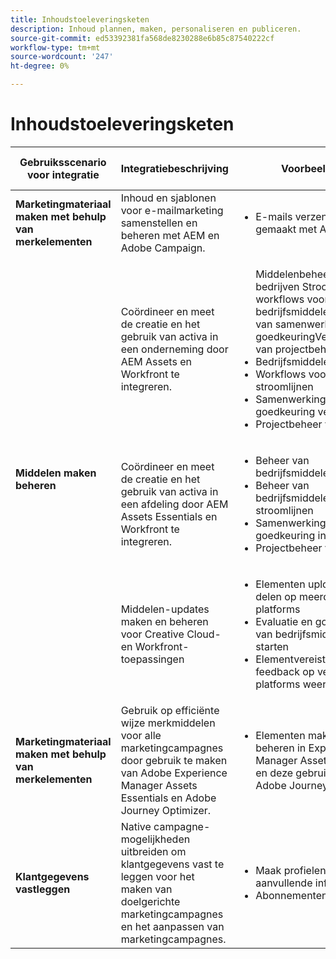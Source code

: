```yaml
---
title: Inhoudstoeleveringsketen
description: Inhoud plannen, maken, personaliseren en publiceren.
source-git-commit: ed53392381fa568de8230288e6b85c87540222cf
workflow-type: tm+mt
source-wordcount: '247'
ht-degree: 0%

---
```



# Inhoudstoeleveringsketen


<table>
 <thead>
    <tr>
      <th>Gebruiksscenario voor integratie</th>
      <th>Integratiebeschrijving</th>
      <th>Voorbeelden</th>
      <th>Experience Cloud-oplossingen</th>
    </tr>
  </thead>
<tr>
  <td><strong>Marketingmateriaal maken met behulp van merkelementen</strong><br/></td>
  <td>Inhoud en sjablonen voor e-mailmarketing samenstellen en beheren met AEM en Adobe Campaign.</td>
  <td>
    <ul>
      <li>E-mails verzenden die zijn gemaakt met AEM</li>
    </ul>    
  </td>
  <td><a href="../integrations-between-applications/experience-manager/experience-manager-campaign.md">Campagne en AEM</a></td>
</tr>
<tr>
  <td rowspan="3"><strong>Middelen maken beheren</strong><br/></td>
  <td>Coördineer en meet de creatie en het gebruik van activa in een onderneming door AEM Assets en Workfront te integreren.</td>
  <td>
    <ul>
    Middelenbeheer voor bedrijven Stroomlijn de workflows voor bedrijfsmiddelenVerbeteren van samenwerking en goedkeuringVerbeteren van projectbeheer
      <li>Bedrijfsmiddelenbeheer</li>
      <li>Workflows voor middelen stroomlijnen</li>
      <li>Samenwerking en goedkeuring verbeteren</li>
      <li>Projectbeheer verbeteren</li>
    </ul>    
  </td>
  <td><a href="../integrations-between-applications/experience-manager/experience-manager-workfront.md">AEM Assets en Workfront</a></td>
</tr>
<tr>
  <td>Coördineer en meet de creatie en het gebruik van activa in een afdeling door AEM Assets Essentials en Workfront te integreren.</td>
  <td>
    <ul>
      <li>Beheer van bedrijfsmiddelen</li>
      <li>Beheer van bedrijfsmiddelen stroomlijnen</li>
      <li>Samenwerking en goedkeuring inschakelen</li>
      <li>Projectbeheer verbeteren</li>
    </ul>    
  </td>
  <td><a href="../integrations-between-applications/experience-manager/experience-manager-workfront.md">AEM Assets Essentials en Workfront</a></td>
</tr>
<tr>
  <td>Middelen-updates maken en beheren voor Creative Cloud- en Workfront-toepassingen</td>
  <td>
    <ul>
      <li>Elementen uploaden en delen op meerdere platforms</li>
      <li>Evaluatie en goedkeuring van bedrijfsmiddelen starten</li>
      <li>Elementvereisten en feedback op verschillende platforms weergeven</li>
    </ul>    
  </td>
  <td><a href="/help/integrations/integrations-between-applications/workfront/workfront-creative-cloud.md">Creative Cloud en Workfront</a></td>
</tr>
<tr>
  <td><strong>Marketingmateriaal maken met behulp van merkelementen</strong><br/></td>
  <td>Gebruik op efficiënte wijze merkmiddelen voor alle marketingcampagnes door gebruik te maken van Adobe Experience Manager Assets Essentials en Adobe Journey Optimizer.
  </td>
  <td>
    <ul>
      <li>Elementen maken en beheren in Experience Manager Assets Essentials en deze gebruiken in Adobe Journey Optimizer</li>
    </ul>
  </td>
  <td><a href="../integrations-between-applications/journey-optimizer/journey-optimizer-experience-manager.md">Journey Optimizer en AEM Asset Essentials</a></td>
</tr>
<tr>
  <td><strong>Klantgegevens vastleggen</strong><br/></td>
  <td>Native campagne-mogelijkheden uitbreiden om klantgegevens vast te leggen voor het maken van doelgerichte marketingcampagnes en het aanpassen van marketingcampagnes.
  </td>
  <td>
    <ul>
      <li>Maak profielen en verzamel aanvullende informatie. </li>
      <li>Abonnementen</li>
    </ul>
  </td>
  <td><a href="../integrations-between-applications/experience-manager/experience-manager-campaign.md">AEM Forms en Campaign Standard</a></td>
</tr>
</table>
